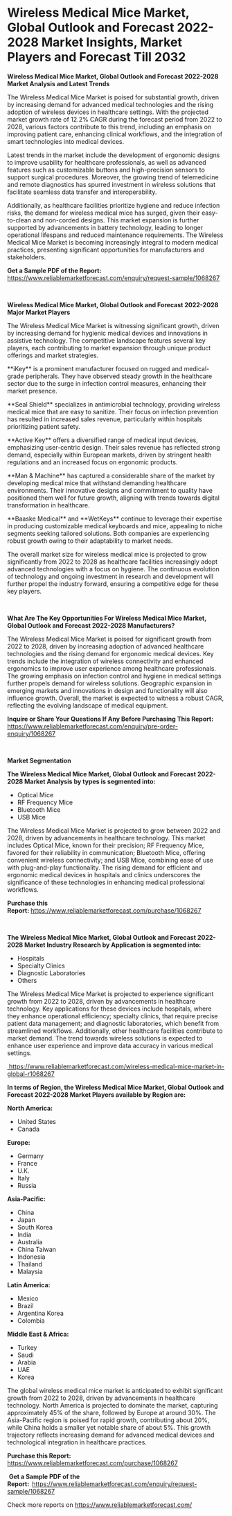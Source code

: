 <p><h1>Wireless Medical Mice Market, Global Outlook and Forecast 2022-2028 Market Insights, Market Players and Forecast Till 2032</h1></p><p><strong>Wireless Medical Mice Market, Global Outlook and Forecast 2022-2028 Market Analysis and Latest Trends</strong></p>
<p><p>The Wireless Medical Mice Market is poised for substantial growth, driven by increasing demand for advanced medical technologies and the rising adoption of wireless devices in healthcare settings. With the projected market growth rate of 12.2% CAGR during the forecast period from 2022 to 2028, various factors contribute to this trend, including an emphasis on improving patient care, enhancing clinical workflows, and the integration of smart technologies into medical devices.</p><p>Latest trends in the market include the development of ergonomic designs to improve usability for healthcare professionals, as well as advanced features such as customizable buttons and high-precision sensors to support surgical procedures. Moreover, the growing trend of telemedicine and remote diagnostics has spurred investment in wireless solutions that facilitate seamless data transfer and interoperability. </p><p>Additionally, as healthcare facilities prioritize hygiene and reduce infection risks, the demand for wireless medical mice has surged, given their easy-to-clean and non-corded designs. This market expansion is further supported by advancements in battery technology, leading to longer operational lifespans and reduced maintenance requirements. The Wireless Medical Mice Market is becoming increasingly integral to modern medical practices, presenting significant opportunities for manufacturers and stakeholders.</p></p>
<p><strong>Get a Sample PDF of the Report:&nbsp;</strong> <a href="https://www.reliablemarketforecast.com/enquiry/request-sample/1068267?utm_campaign=2724&utm_medium=2&utm_source=Github&utm_content=ia&utm_term=21032025&utm_id=wireless-medical-mice-market-global-outlook-and-forecast-2022-2028">https://www.reliablemarketforecast.com/enquiry/request-sample/1068267</a></p>
<p>&nbsp;</p>
<p><strong>Wireless Medical Mice Market, Global Outlook and Forecast 2022-2028 Major Market Players</strong></p>
<p><p>The Wireless Medical Mice Market is witnessing significant growth, driven by increasing demand for hygienic medical devices and innovations in assistive technology. The competitive landscape features several key players, each contributing to market expansion through unique product offerings and market strategies.</p><p>**iKey** is a prominent manufacturer focused on rugged and medical-grade peripherals. They have observed steady growth in the healthcare sector due to the surge in infection control measures, enhancing their market presence.</p><p>**Seal Shield** specializes in antimicrobial technology, providing wireless medical mice that are easy to sanitize. Their focus on infection prevention has resulted in increased sales revenue, particularly within hospitals prioritizing patient safety.</p><p>**Active Key** offers a diversified range of medical input devices, emphasizing user-centric design. Their sales revenue has reflected strong demand, especially within European markets, driven by stringent health regulations and an increased focus on ergonomic products.</p><p>**Man & Machine** has captured a considerable share of the market by developing medical mice that withstand demanding healthcare environments. Their innovative designs and commitment to quality have positioned them well for future growth, aligning with trends towards digital transformation in healthcare.</p><p>**Baaske Medical** and **WetKeys** continue to leverage their expertise in producing customizable medical keyboards and mice, appealing to niche segments seeking tailored solutions. Both companies are experiencing robust growth owing to their adaptability to market needs.</p><p>The overall market size for wireless medical mice is projected to grow significantly from 2022 to 2028 as healthcare facilities increasingly adopt advanced technologies with a focus on hygiene. The continuous evolution of technology and ongoing investment in research and development will further propel the industry forward, ensuring a competitive edge for these key players.</p></p>
<p>&nbsp;</p>
<p><strong>What Are The Key Opportunities For Wireless Medical Mice Market, Global Outlook and Forecast 2022-2028 Manufacturers?</strong></p>
<p><p>The Wireless Medical Mice Market is poised for significant growth from 2022 to 2028, driven by increasing adoption of advanced healthcare technologies and the rising demand for ergonomic medical devices. Key trends include the integration of wireless connectivity and enhanced ergonomics to improve user experience among healthcare professionals. The growing emphasis on infection control and hygiene in medical settings further propels demand for wireless solutions. Geographic expansion in emerging markets and innovations in design and functionality will also influence growth. Overall, the market is expected to witness a robust CAGR, reflecting the evolving landscape of medical equipment.</p></p>
<p><strong>Inquire or Share Your Questions If Any Before Purchasing This Report:</strong> <a href="https://www.reliablemarketforecast.com/enquiry/pre-order-enquiry/1068267?utm_campaign=2724&utm_medium=2&utm_source=Github&utm_content=ia&utm_term=21032025&utm_id=wireless-medical-mice-market-global-outlook-and-forecast-2022-2028">https://www.reliablemarketforecast.com/enquiry/pre-order-enquiry/1068267</a></p>
<p>&nbsp;</p>
<p><strong>Market Segmentation</strong></p>
<p><strong>The Wireless Medical Mice Market, Global Outlook and Forecast 2022-2028 Market Analysis by types is segmented into:</strong></p>
<p><ul><li>Optical Mice</li><li>RF Frequency Mice</li><li>Bluetooth Mice</li><li>USB Mice</li></ul></p>
<p><p>The Wireless Medical Mice Market is projected to grow between 2022 and 2028, driven by advancements in healthcare technology. This market includes Optical Mice, known for their precision; RF Frequency Mice, favored for their reliability in communication; Bluetooth Mice, offering convenient wireless connectivity; and USB Mice, combining ease of use with plug-and-play functionality. The rising demand for efficient and ergonomic medical devices in hospitals and clinics underscores the significance of these technologies in enhancing medical professional workflows.</p></p>
<p><strong>Purchase this Report:&nbsp;</strong><a href="https://www.reliablemarketforecast.com/purchase/1068267?utm_campaign=2724&utm_medium=2&utm_source=Github&utm_content=ia&utm_term=21032025&utm_id=wireless-medical-mice-market-global-outlook-and-forecast-2022-2028">https://www.reliablemarketforecast.com/purchase/1068267</a></p>
<p>&nbsp;</p>
<p><strong>The Wireless Medical Mice Market, Global Outlook and Forecast 2022-2028 Market Industry Research by Application is segmented into:</strong></p>
<p><ul><li>Hospitals</li><li>Specialty Clinics</li><li>Diagnostic Laboratories</li><li>Others</li></ul></p>
<p><p>The Wireless Medical Mice Market is projected to experience significant growth from 2022 to 2028, driven by advancements in healthcare technology. Key applications for these devices include hospitals, where they enhance operational efficiency; specialty clinics, that require precise patient data management; and diagnostic laboratories, which benefit from streamlined workflows. Additionally, other healthcare facilities contribute to market demand. The trend towards wireless solutions is expected to enhance user experience and improve data accuracy in various medical settings.</p></p>
<p><a href="https://www.reliablemarketforecast.com/wireless-medical-mice-market-in-global-r1068267?utm_campaign=2724&utm_medium=2&utm_source=Github&utm_content=ia&utm_term=21032025&utm_id=wireless-medical-mice-market-global-outlook-and-forecast-2022-2028">&nbsp;https://www.reliablemarketforecast.com/wireless-medical-mice-market-in-global-r1068267</a></p>
<p><strong>In terms of Region, the Wireless Medical Mice Market, Global Outlook and Forecast 2022-2028 Market Players available by Region are:</strong></p>
<p>
    <p> <strong> North America: </strong>
        <ul>
            <li>United States</li>
            <li>Canada</li>
        </ul>
        </p> 
    <p> <strong> Europe: </strong>
        <ul>
            <li>Germany</li>
            <li>France</li>
            <li>U.K.</li>
            <li>Italy</li>
            <li>Russia</li>
        </ul>
        </p> 
    <p> <strong> Asia-Pacific: </strong>
        <ul>
            <li>China</li>
            <li>Japan</li>
            <li>South Korea</li>
            <li>India</li>
            <li>Australia</li>
            <li>China Taiwan</li>
            <li>Indonesia</li>
            <li>Thailand</li>
            <li>Malaysia</li>
        </ul>
        </p> 
    <p> <strong> Latin America: </strong>
        <ul>
            <li>Mexico</li>
            <li>Brazil</li>
            <li>Argentina Korea</li>
            <li>Colombia</li>
        </ul>
        </p> 
    <p> <strong> Middle East & Africa: </strong>
        <ul>
            <li>Turkey</li>
            <li>Saudi</li>
            <li>Arabia</li>
            <li>UAE</li>
            <li>Korea</li>
        </ul>
    </p>
    </p>
<p><p>The global wireless medical mice market is anticipated to exhibit significant growth from 2022 to 2028, driven by advancements in healthcare technology. North America is projected to dominate the market, capturing approximately 45% of the share, followed by Europe at around 30%. The Asia-Pacific region is poised for rapid growth, contributing about 20%, while China holds a smaller yet notable share of about 5%. This growth trajectory reflects increasing demand for advanced medical devices and technological integration in healthcare practices.</p></p>
<p><strong>Purchase this Report: </strong><a href="https://www.reliablemarketforecast.com/purchase/1068267?utm_campaign=2724&utm_medium=2&utm_source=Github&utm_content=ia&utm_term=21032025&utm_id=wireless-medical-mice-market-global-outlook-and-forecast-2022-2028">https://www.reliablemarketforecast.com/purchase/1068267</a></p>
<p>&nbsp;<strong>Get a Sample PDF of the Report:&nbsp;&nbsp;</strong><a href="https://www.reliablemarketforecast.com/enquiry/request-sample/1068267?utm_campaign=2724&utm_medium=2&utm_source=Github&utm_content=ia&utm_term=21032025&utm_id=wireless-medical-mice-market-global-outlook-and-forecast-2022-2028">https://www.reliablemarketforecast.com/enquiry/request-sample/1068267</a></p>
<p><strong></strong></p>
<p>Check more reports on <a href="https://www.reliablemarketforecast.com/?utm_campaign=2724&utm_medium=2&utm_source=Github&utm_content=ia&utm_term=21032025&utm_id=wireless-medical-mice-market-global-outlook-and-forecast-2022-2028">https://www.reliablemarketforecast.com/</a></p>